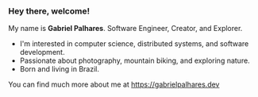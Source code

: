 ### Hey there, welcome!

My name is **Gabriel Palhares**. Software Engineer, Creator, and Explorer.

- I'm interested in computer science, distributed systems, and software development.
- Passionate about photography, mountain biking, and exploring nature.
- Born and living in Brazil.

You can find much more about me at https://gabrielpalhares.dev
